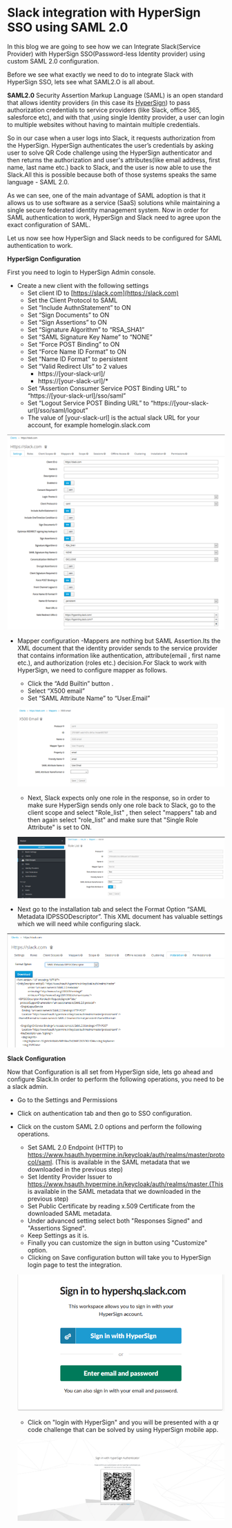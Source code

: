 # Slack integration with HyperSign SSO using SAML 2.0

In this blog we are going to see how we can Integrate Slack(Service Provider) with HyperSign SSO(Password-less Identity provider) using custom SAML 2.0 configuration.

Before we see what exactly we need to do to integrate Slack with HyperSign SSO, lets see what SAML2.O is all about.


**SAML2.0**
Security Assertion Markup Language (SAML) is an open standard that allows identity providers (in this case its [HyperSign](https://hypermine.in/hypersign/)) to pass authorization credentials to service providers (like Slack, office 365, salesforce etc), and with that ,using single Identity provider, a user can login to multiple websites without having to maintain multiple credentials.

So in our case when a user logs into Slack, it requests authorization from the HyperSign. HyperSign authenticates the user’s credentials by asking user to solve QR Code challenge using the HyperSign authenticator and then returns the authorization and user's attributes(like email address, first name, last name etc.) back to Slack, and the user is now able to use the Slack.All this is possible because both of those systems speaks the same language - SAML 2.0. 

As we can see, one of the main advantage of SAML adoption is that it allows us  to use software as a service (SaaS) solutions while maintaining a single secure federated identity management system.
Now in order for SAML authentication to work, HyperSign and Slack need to agree upon the exact configuration of SAML.

Let us now see how HyperSign and Slack needs to be configured for SAML authentication to work.

**HyperSign Configuration**

First you need to login to HyperSign Admin console.
 - Create a new client with the following settings 
	 - Set client ID to [https://slack.com](https://slack.com)
	 - Set the Client Protocol to SAML
	 - Set “Include AuthnStatement” to ON
	 - Set “Sign Documents” to ON
	 - Set “Sign Assertions” to ON
	 - Set “Signature Algorithm” to “RSA_SHA1”
	 - Set “SAML Signature Key Name” to “NONE”
	 - Set “Force POST Binding” to ON
	 - Set “Force Name ID Format” to ON
	 - Set “Name ID Format” to persistent
	 - Set “Valid Redirect UIs” to 2 values
		 - https://[your-slack-url]/
		 - https://[your-slack-url]/*
	 - Set “Assertion Consumer Service POST Binding URL” to “https://[your-slack-url]/sso/saml”
	 - Set “Logout Service POST Binding URL” to “https://[your-slack-url]/sso/saml/logout”
	 - The value of [your-slack-url] is the actual slack URL for your account, for example homelogin.slack.com
	 
![Image of Yaktocat](https://github.com/devgurung/sso/blob/master/HyperSign.PNG)
 - Mapper configuration -Mappers are nothing but SAML Assertion.Its the XML document that the identity provider sends to the service provider that contains information like authentication, attribute(email , first name etc.), and authorization (roles etc.) decision.For Slack to work with HyperSign, we need to configure mapper as follows.
 
	 - Click the “Add Builtin” button .
	 - Select “X500 email”
	 - Set “SAML Attribute Name” to “User.Email”
	 
   ![Image of Yaktocat](https://github.com/devgurung/sso/blob/master/Email_attribute.PNG)
   
	 - Next, Slack expects only one role in the response, so in order to make sure HyperSign sends only one role back to Slack, go to the client scope and select "Role_list" , then select "mappers" tab and then again select "role_list" and make sure that "Single Role Attribute" is set to ON.
	 
   ![Image of Yaktocat](https://github.com/devgurung/sso/blob/master/single_role.PNG)
   
 - Next go to the installation tab and select the Format Option “SAML Metadata IDPSSODescriptor”. This XML document has valuable settings which we will need while configuring slack.
 
 ![Image of Yaktocat](https://github.com/devgurung/sso/blob/master/installtion.PNG)

**Slack Configuration**

Now that Configuration is all set from HyperSign side, lets go ahead and configure Slack.In order to perform the following operations, you need to be a slack admin.

 - Go to the Settings and Permissions 
 - Click on authentication tab and then go to SSO configuration.
 - Click on the custom SAML 2.0 options and perform the following operations.
	 - Set SAML 2.0 Endpoint (HTTP) to https://www.hsauth.hypermine.in/keycloak/auth/realms/master/protocol/saml. (This is available in the SAML metadata that we downloaded in the previous step)
	 - Set Identity Provider Issuer to https://www.hsauth.hypermine.in/keycloak/auth/realms/master.(This is available in the SAML metadata that we downloaded in the previous step)
	 - Set Public Certificate by reading x.509 Certificate from the downloaded SAML metadata.
	 - Under advanced setting select both "Responses Signed" and "Assertions Signed".
	 - Keep Settings as it is.
	 - Finally you can customize the sign in button using "Customize" option.
	 - Clicking on Save configuration button will take you to HyperSign login page to test the integration.
	 
   ![Image of Yaktocat](https://github.com/devgurung/sso/blob/master/hyerpsign_login.PNG)
   
   	 - Click on "login with HyperSign" and you will be presented with a qr code challenge that can be solved by using HyperSign mobile app.
	 
   ![Image of Yaktocat](https://github.com/devgurung/sso/blob/master/qrcode.PNG)





